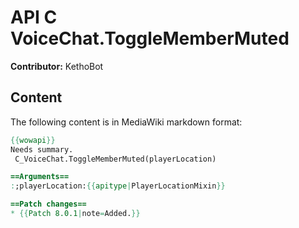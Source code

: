 # API C VoiceChat.ToggleMemberMuted

**Contributor:** KethoBot

## Content

The following content is in MediaWiki markdown format:

```mediawiki
{{wowapi}}
Needs summary.
 C_VoiceChat.ToggleMemberMuted(playerLocation)

==Arguments==
:;playerLocation:{{apitype|PlayerLocationMixin}}

==Patch changes==
* {{Patch 8.0.1|note=Added.}}
```